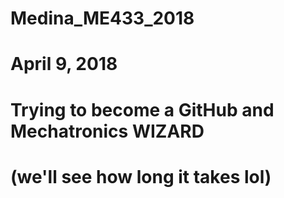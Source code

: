 # Medina_ME433_2018
# April 9, 2018
# Trying to become a GitHub and Mechatronics WIZARD
# (we'll see how long it takes lol)
